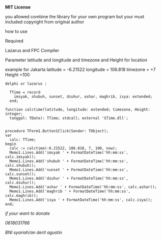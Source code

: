 **MIT License**

you allowed combine the library for your own program but your must included copyright from original author

how to use

Required

Lazarus and FPC Compiler

Parameter latitude and longitude and timezone and Height for location

example for Jakarta 
 latitude = -6.21522
 longitude = 106.818
 timezone = +7
 Height =100

 
```
delphi or lazarus :

  TTime = record
    imsyak, shubuh, sunset, dzuhur, ashar, maghrib, isya: extended;
  end;

function calctime(latitude, longitude: extended; timezone, Height: integer;
  tanggal: TDate): TTime; stdcall; external 'STime.dll';


procedure TForm1.Button1Click(Sender: TObject);
var
  calc: TTime;
begin
  calc := calctime(-6.21522, 106.818, 7, 100, now);
  Memo1.Lines.Add('imsyak ' + FormatDateTime('hh:mm:ss', calc.imsyak));
  Memo1.Lines.Add('shubuh ' + FormatDateTime('hh:mm:ss', calc.shubuh));
  Memo1.Lines.Add('sunset ' + FormatDateTime('hh:mm:ss', calc.sunset));
  Memo1.Lines.Add('dzuhur ' + FormatDateTime('hh:mm:ss', calc.dzuhur));
  Memo1.Lines.Add('ashar ' + FormatDateTime('hh:mm:ss', calc.ashar));
  Memo1.Lines.Add('maghrib ' + FormatDateTime('hh:mm:ss', calc.maghrib));
  Memo1.Lines.Add('isya ' + FormatDateTime('hh:mm:ss', calc.isya));
end;             
```

*if your want to donate*

*0618031766* 

*BNI syariah/an derit agustin*